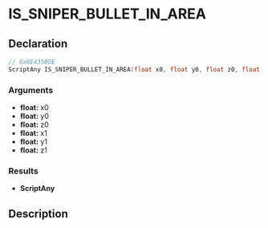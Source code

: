# IS_SNIPER_BULLET_IN_AREA

## Declaration
```cpp
// 0x6E435BDE
ScriptAny IS_SNIPER_BULLET_IN_AREA(float x0, float y0, float z0, float x1, float y1, float z1);
```

### Arguments
- **float:** x0
- **float:** y0
- **float:** z0
- **float:** x1
- **float:** y1
- **float:** z1

### Results
- **ScriptAny**

## Description
